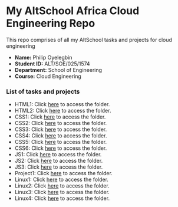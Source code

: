 # My AltSchool Africa Cloud Engineering Repo

This repo comprises of all my AltSchool tasks and projects for cloud engineering

- **Name:** Philip Oyelegbin
- **Student ID:** ALT/SOE/025/1574
- **Department:** School of Engineering
- **Course:** Cloud Engineering

### List of tasks and projects

- HTML1: Click [here](./HTML1/) to access the folder.
- HTML2: Click [here](./HTML2/) to access the folder.
- CSS1: Click [here](./first-semester/CSS1/) to access the folder.
- CSS2: Click [here](./first-semester/CSS2/) to access the folder.
- CSS3: Click [here](./first-semester/CSS3/) to access the folder.
- CSS4: Click [here](./first-semester/CSS4/) to access the folder.
- CSS5: Click [here](./first-semester/CSS5/) to access the folder.
- CSS6: Click [here](./first-semester/CSS6/) to access the folder.
- JS1: Click [here](./first-semester/JS1/) to access the folder.
- JS2: Click [here](./first-semester/JS2/) to access the folder.
- JS3: Click [here](./first-semester/JS3/) to access the folder.
- Project1: Click [here](./first-semester/calculator-assignment/) to access the folder.
- Linux1: Click [here](./second-semester/Exercise1/) to access the folder.
- Linux2: Click [here](./second-semester/Exercise2/) to access the folder.
- Linux3: Click [here](./second-semester/Exercise3/) to access the folder.
- Linux4: Click [here](./second-semester/Exercise4/) to access the folder.
